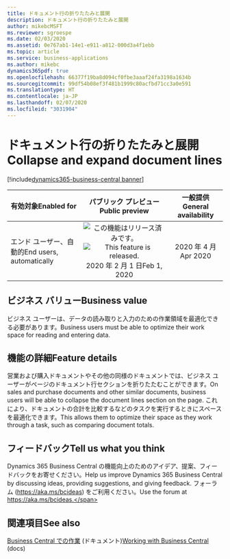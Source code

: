 ```yaml
---
title: ドキュメント行の折りたたみと展開
description: ドキュメント行の折りたたみと展開
author: mikebcMSFT
ms.reviewer: sgroespe
ms.date: 02/03/2020
ms.assetid: 0e767ab1-14e1-e911-a812-000d3a4f1ebb
ms.topic: article
ms.service: business-applications
ms.author: mikebc
dynamics365pdf: true
ms.openlocfilehash: 66377f19ba8d094cf0fbe3aaaf24fa3198a1634b
ms.sourcegitcommit: 99df54b08ef3f481b1999c80acfbd71cc3a0e591
ms.translationtype: HT
ms.contentlocale: ja-JP
ms.lasthandoff: 02/07/2020
ms.locfileid: "3031904"
---
```

# <a name="collapse-and-expand-document-lines"></a><span data-ttu-id="a6620-103">ドキュメント行の折りたたみと展開</span><span class="sxs-lookup"><span data-stu-id="a6620-103">Collapse and expand document lines</span></span>
[!include[dynamics365-business-central banner](../includes/dynamics365-business-central.md)]

| <span data-ttu-id="a6620-104">有効対象</span><span class="sxs-lookup"><span data-stu-id="a6620-104">Enabled for</span></span>    |  <span data-ttu-id="a6620-105">パブリック プレビュー</span><span class="sxs-lookup"><span data-stu-id="a6620-105">Public preview</span></span> | <span data-ttu-id="a6620-106">一般提供</span><span class="sxs-lookup"><span data-stu-id="a6620-106">General availability</span></span> | 
| ---------- | :----------: |:----------: |
|<span data-ttu-id="a6620-107">エンド ユーザー、自動的</span><span class="sxs-lookup"><span data-stu-id="a6620-107">End users, automatically</span></span>|<span data-ttu-id="a6620-108">![この機能はリリース済みです。](/dynamics365-release-plan/media/green-checkmark.png "この機能はリリース済みです。")</span><span class="sxs-lookup"><span data-stu-id="a6620-108">![This feature is released.](/dynamics365-release-plan/media/green-checkmark.png "This feature is released.")</span></span> <span data-ttu-id="a6620-109">2020 年 2 月 1 日</span><span class="sxs-lookup"><span data-stu-id="a6620-109">Feb 1, 2020</span></span>| <span data-ttu-id="a6620-110">2020 年 4 月</span><span class="sxs-lookup"><span data-stu-id="a6620-110">Apr 2020</span></span>|


## <a name="business-value"></a><span data-ttu-id="a6620-111">ビジネス バリュー</span><span class="sxs-lookup"><span data-stu-id="a6620-111">Business value</span></span>
<!-- bv start -->
<span data-ttu-id="a6620-112">ビジネス ユーザーは、データの読み取りと入力のための作業領域を最適化できる必要があります。</span><span class="sxs-lookup"><span data-stu-id="a6620-112">Business users must be able to optimize their work space for reading and entering data.</span></span>
<!-- bv end -->



## <a name="feature-details"></a><span data-ttu-id="a6620-113">機能の詳細</span><span class="sxs-lookup"><span data-stu-id="a6620-113">Feature details</span></span>
<!--feature detail start -->
<span data-ttu-id="a6620-114">営業および購入ドキュメントやその他の同様のドキュメントでは、ビジネス ユーザーがページのドキュメント行セクションを折りたたむことができます。</span><span class="sxs-lookup"><span data-stu-id="a6620-114">On sales and purchase documents and other similar documents, business users will be able to collapse the document lines section on the page.</span></span> <span data-ttu-id="a6620-115">これにより、ドキュメントの合計を比較するなどのタスクを実行するときにスペースを最適化できます。</span><span class="sxs-lookup"><span data-stu-id="a6620-115">This allows them to optimize their space as they work through a task, such as comparing document totals.</span></span>
<!--feature detail end -->






## <a name="tell-us-what-you-think"></a><span data-ttu-id="a6620-116">フィードバック</span><span class="sxs-lookup"><span data-stu-id="a6620-116">Tell us what you think</span></span>
<span data-ttu-id="a6620-117">Dynamics 365 Business Central の機能向上のためのアイデア、提案、フィードバックをお寄せください。</span><span class="sxs-lookup"><span data-stu-id="a6620-117">Help us improve Dynamics 365 Business Central by discussing ideas, providing suggestions, and giving feedback.</span></span> <span data-ttu-id="a6620-118">フォーラム (https://aka.ms/bcideas) をご利用ください。</span><span class="sxs-lookup"><span data-stu-id="a6620-118">Use the forum at https://aka.ms/bcideas.</span></span>




## <a name="see-also"></a><span data-ttu-id="a6620-119">関連項目</span><span class="sxs-lookup"><span data-stu-id="a6620-119">See also</span></span>

<span data-ttu-id="a6620-120">[Business Central での作業](https://docs.microsoft.com/dynamics365/business-central/ui-work-product) (ドキュメント)</span><span class="sxs-lookup"><span data-stu-id="a6620-120">[Working with Business Central](https://docs.microsoft.com/dynamics365/business-central/ui-work-product) (docs)</span></span>
